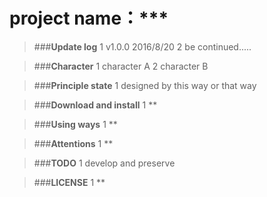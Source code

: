 # project name：***

> ###**Update log**
    1 v1.0.0  2016/8/20
    2 be continued.....

> ###**Character**
    1 character A
    2 character B

> ###**Principle state**
    1 designed by this way or that way

> ###**Download and install**
    1 **

> ###**Using ways**
    1 **

> ###**Attentions**
    1 **

> ###**TODO**
    1 develop and preserve

> ###**LICENSE**
    1 **
